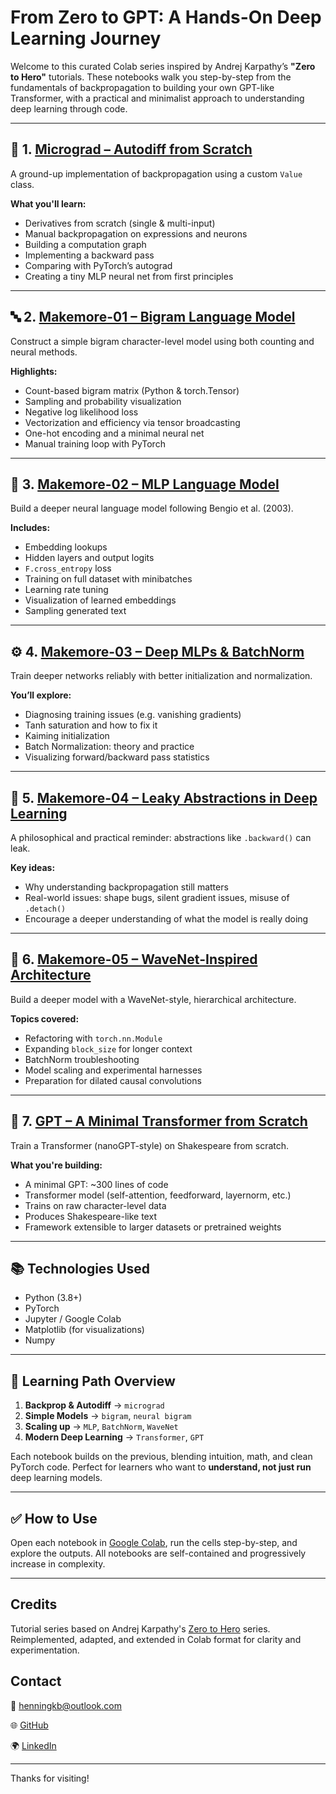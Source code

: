 # From Zero to GPT: A Hands-On Deep Learning Journey

Welcome to this curated Colab series inspired by Andrej Karpathy’s **"Zero to Hero"** tutorials. These notebooks walk you step-by-step from the fundamentals of backpropagation to building your own GPT-like Transformer, with a practical and minimalist approach to understanding deep learning through code.

---

## 🔢 1. [Micrograd – Autodiff from Scratch](./Micrograd/01_micrograd.ipynb)

A ground-up implementation of backpropagation using a custom `Value` class.

**What you'll learn:**
- Derivatives from scratch (single & multi-input)
- Manual backpropagation on expressions and neurons
- Building a computation graph
- Implementing a backward pass
- Comparing with PyTorch’s autograd
- Creating a tiny MLP neural net from first principles

---

## 🔤 2. [Makemore-01 – Bigram Language Model](./makemore01_colab.ipynb)

Construct a simple bigram character-level model using both counting and neural methods.

**Highlights:**
- Count-based bigram matrix (Python & torch.Tensor)
- Sampling and probability visualization
- Negative log likelihood loss
- Vectorization and efficiency via tensor broadcasting
- One-hot encoding and a minimal neural net
- Manual training loop with PyTorch

---

## 🧠 3. [Makemore-02 – MLP Language Model](./makemore02_colab.ipynb)

Build a deeper neural language model following Bengio et al. (2003).

**Includes:**
- Embedding lookups
- Hidden layers and output logits
- `F.cross_entropy` loss
- Training on full dataset with minibatches
- Learning rate tuning
- Visualization of learned embeddings
- Sampling generated text

---

## ⚙️ 4. [Makemore-03 – Deep MLPs & BatchNorm](./makemore03_colab.ipynb)

Train deeper networks reliably with better initialization and normalization.

**You’ll explore:**
- Diagnosing training issues (e.g. vanishing gradients)
- Tanh saturation and how to fix it
- Kaiming initialization
- Batch Normalization: theory and practice
- Visualizing forward/backward pass statistics

---

## 🧱 5. [Makemore-04 – Leaky Abstractions in Deep Learning](./makemore04_colab.ipynb)

A philosophical and practical reminder: abstractions like `.backward()` can leak.

**Key ideas:**
- Why understanding backpropagation still matters
- Real-world issues: shape bugs, silent gradient issues, misuse of `.detach()`
- Encourage a deeper understanding of what the model is really doing

---

## 🌊 6. [Makemore-05 – WaveNet-Inspired Architecture](./makemore05_colab.ipynb)

Build a deeper model with a WaveNet-style, hierarchical architecture.

**Topics covered:**
- Refactoring with `torch.nn.Module`
- Expanding `block_size` for longer context
- BatchNorm troubleshooting
- Model scaling and experimental harnesses
- Preparation for dilated causal convolutions

---

## 🧠 7. [GPT – A Minimal Transformer from Scratch](./gpt_colab.ipynb)

Train a Transformer (nanoGPT-style) on Shakespeare from scratch.

**What you're building:**
- A minimal GPT: ~300 lines of code
- Transformer model (self-attention, feedforward, layernorm, etc.)
- Trains on raw character-level data
- Produces Shakespeare-like text
- Framework extensible to larger datasets or pretrained weights

---

## 📚 Technologies Used

- Python (3.8+)
- PyTorch
- Jupyter / Google Colab
- Matplotlib (for visualizations)
- Numpy

---

## 🧭 Learning Path Overview

1. **Backprop & Autodiff** → `micrograd`
2. **Simple Models** → `bigram`, `neural bigram`
3. **Scaling up** → `MLP`, `BatchNorm`, `WaveNet`
4. **Modern Deep Learning** → `Transformer`, `GPT`

Each notebook builds on the previous, blending intuition, math, and clean PyTorch code. Perfect for learners who want to **understand, not just run** deep learning models.

---

## ✅ How to Use

Open each notebook in [Google Colab](https://colab.research.google.com/), run the cells step-by-step, and explore the outputs. All notebooks are self-contained and progressively increase in complexity.

---

## Credits

Tutorial series based on Andrej Karpathy's [Zero to Hero](https://karpathy.ai/) series. Reimplemented, adapted, and extended in Colab format for clarity and experimentation.


## Contact

📧 henningkb@outlook.com

🌐 [GitHub](https://github.com/Henning-Kubatzsch)  

🌍 [LinkedIn](https://www.linkedin.com/in/henning-kubatzsch-632353324/)

---

Thanks for visiting!
